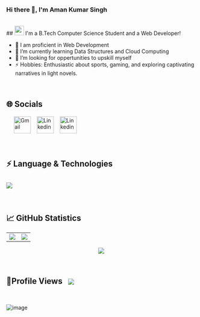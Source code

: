 ### Hi there 👋, I'm Aman Kumar Singh
<br/>
## <img src="https://user-images.githubusercontent.com/79101773/235734521-37c06f5c-2cd7-4ecb-8929-90849b99ed9b.png" width = "25" height = "25"> I'm a B.Tech Computer Science Student and a Web Developer!

- 🥅 I am proficient in Web Development
- 🌱 I’m currently learning Data Structures and Cloud Computing
- 👯 I’m looking for oppertunities to upskill myself
- ⚡ Hobbies: Enthusiastic about sports, gaming, and exploring captivating narratives in light novels.

 <br/>
 
<!--Social Links--> 

## 🌐 Socials
<div align="left" style="margin: 20px;">
  <a href="mailto:kumar.singhaman12324@gmail.com?subject=Hello%20Aman,%20From%20Github" target="_blank" rel="noopener noreferrer" title="Mail"><img align="center" src="https://w7.pngwing.com/pngs/877/133/png-transparent-google-mail-logo-gmail-computer-icons-logo-email-gmail-angle-text-rectangle-thumbnail.png" alt="Gmail" height="45" width="45" /></a>&nbsp;&nbsp;&nbsp;
  <a href="https://www.instagram.com/just._a_man/" target="_blank" rel="noopener noreferrer" title="Instagram" ><img align="center" src="https://upload.wikimedia.org/wikipedia/commons/thumb/5/58/Instagram-Icon.png/1025px-Instagram-Icon.png" alt="Linkedin" height="45" width="45" /></a>&nbsp;&nbsp;&nbsp;
  <a href="https://www.linkedin.com/in/amanks5117" target="_blank" rel="noopener noreferrer" title="Linkedin"><img align="center" src="https://upload.wikimedia.org/wikipedia/commons/thumb/f/f8/LinkedIn_icon_circle.svg/800px-LinkedIn_icon_circle.svg.png" alt="Linkedin" height="45" width="45" /></a>&nbsp;&nbsp;
 </div>

 <br/>

<!-- Language & Technology -->

## ⚡ Language & Technologies
<h2 align="left">
<img src="https://skillicons.dev/icons?i=java,python,cpp,javascript,html,css,react,express,git,github,mongo,mysql,azure,handlebars,php,nodejs">
</h2>

 <br/>

<!--Github Statistics-->

## 📈 GitHub Statistics

<table align = "center">
<td>
<img src="https://github-readme-stats.vercel.app/api?username=AmanKumar117&include_all_commits=true&count_private=true&show_icons=true&line_height=20&theme=great-gatsby"/>
</td>
<td>
<img src="https://github-readme-stats.vercel.app/api/top-langs?username=AmanKumar117&show_icons=true&locale=en&layout=compact&theme=great-gatsby" />
</td>
</table>

<p align="center">
<img align="center" src="https://github-readme-streak-stats.herokuapp.com/?user=AmanKumar117&theme=great-gatsby" />
</p>

<br/>

<!-- Profile Views -->

## 👀Profile Views  &nbsp; <img align = "center" src="https://profile-counter.glitch.me/AmanKumar117/count.svg" />

</h2>
<br/>

![image](https://user-images.githubusercontent.com/79101773/235733489-85fa763e-527a-4661-b0d9-8bcd2c972c37.png)

<!--
**AmanKumar117/AmanKumar117** is a ✨ _special_ ✨ repository because its `README.md` (this file) appears on your GitHub profile.

Here are some ideas to get you started:

- 🔭 I’m currently working on ...
- 🌱 I’m currently learning ...
- 👯 I’m looking to collaborate on ...
- 🤔 I’m looking for help with ...
- 💬 Ask me about ...
- 📫 How to reach me: ...
- 😄 Pronouns: ...
- ⚡ Fun fact: ...
-->

